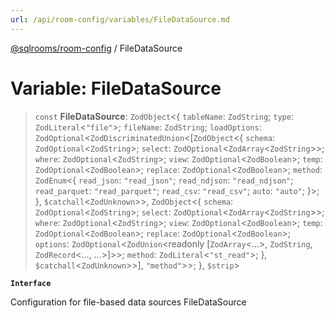 ```yaml
---
url: /api/room-config/variables/FileDataSource.md
---
```

[@sqlrooms/room-config](../index.md) / FileDataSource

# Variable: FileDataSource

> `const` **FileDataSource**: `ZodObject`<{ `tableName`: `ZodString`; `type`: `ZodLiteral`<`"file"`>; `fileName`: `ZodString`; `loadOptions`: `ZodOptional`<`ZodDiscriminatedUnion`<\[`ZodObject`<{ `schema`: `ZodOptional`<`ZodString`>; `select`: `ZodOptional`<`ZodArray`<`ZodString`>>; `where`: `ZodOptional`<`ZodString`>; `view`: `ZodOptional`<`ZodBoolean`>; `temp`: `ZodOptional`<`ZodBoolean`>; `replace`: `ZodOptional`<`ZodBoolean`>; `method`: `ZodEnum`<{ `read_json`: `"read_json"`; `read_ndjson`: `"read_ndjson"`; `read_parquet`: `"read_parquet"`; `read_csv`: `"read_csv"`; `auto`: `"auto"`; }>; }, `$catchall`<`ZodUnknown`>>, `ZodObject`<{ `schema`: `ZodOptional`<`ZodString`>; `select`: `ZodOptional`<`ZodArray`<`ZodString`>>; `where`: `ZodOptional`<`ZodString`>; `view`: `ZodOptional`<`ZodBoolean`>; `temp`: `ZodOptional`<`ZodBoolean`>; `replace`: `ZodOptional`<`ZodBoolean`>; `options`: `ZodOptional`<`ZodUnion`\<readonly \[`ZodArray`<...>, `ZodString`, `ZodRecord`<..., ...>]>>; `method`: `ZodLiteral`<`"st_read"`>; }, `$catchall`<`ZodUnknown`>>], `"method"`>>; }, `$strip`>

**`Interface`**

Configuration for file-based data sources
FileDataSource
